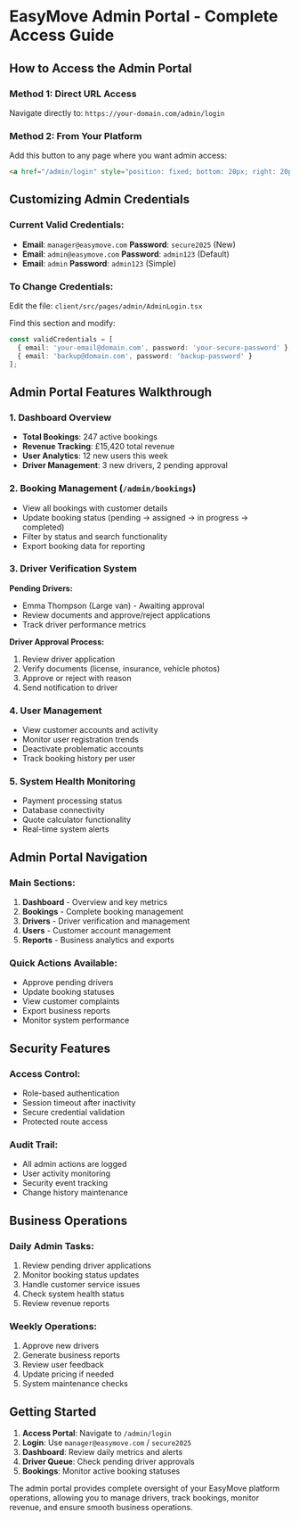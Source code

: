 # EasyMove Admin Portal - Complete Access Guide

## How to Access the Admin Portal

### Method 1: Direct URL Access
Navigate directly to: `https://your-domain.com/admin/login`

### Method 2: From Your Platform
Add this button to any page where you want admin access:
```html
<a href="/admin/login" style="position: fixed; bottom: 20px; right: 20px; background: #3b82f6; color: white; padding: 10px; border-radius: 50%; text-decoration: none;">⚙️</a>
```

## Customizing Admin Credentials

### Current Valid Credentials:
- **Email**: `manager@easymove.com` **Password**: `secure2025` (New)
- **Email**: `admin@easymove.com` **Password**: `admin123` (Default)
- **Email**: `admin` **Password**: `admin123` (Simple)

### To Change Credentials:
Edit the file: `client/src/pages/admin/AdminLogin.tsx`

Find this section and modify:
```typescript
const validCredentials = [
  { email: 'your-email@domain.com', password: 'your-secure-password' },
  { email: 'backup@domain.com', password: 'backup-password' }
];
```

## Admin Portal Features Walkthrough

### 1. Dashboard Overview
- **Total Bookings**: 247 active bookings
- **Revenue Tracking**: £15,420 total revenue
- **User Analytics**: 12 new users this week
- **Driver Management**: 3 new drivers, 2 pending approval

### 2. Booking Management (`/admin/bookings`)
- View all bookings with customer details
- Update booking status (pending → assigned → in progress → completed)
- Filter by status and search functionality
- Export booking data for reporting

### 3. Driver Verification System
**Pending Drivers:**
- Emma Thompson (Large van) - Awaiting approval
- Review documents and approve/reject applications
- Track driver performance metrics

**Driver Approval Process:**
1. Review driver application
2. Verify documents (license, insurance, vehicle photos)
3. Approve or reject with reason
4. Send notification to driver

### 4. User Management
- View customer accounts and activity
- Monitor user registration trends
- Deactivate problematic accounts
- Track booking history per user

### 5. System Health Monitoring
- Payment processing status
- Database connectivity
- Quote calculator functionality
- Real-time system alerts

## Admin Portal Navigation

### Main Sections:
1. **Dashboard** - Overview and key metrics
2. **Bookings** - Complete booking management
3. **Drivers** - Driver verification and management
4. **Users** - Customer account management
5. **Reports** - Business analytics and exports

### Quick Actions Available:
- Approve pending drivers
- Update booking statuses
- View customer complaints
- Export business reports
- Monitor system performance

## Security Features

### Access Control:
- Role-based authentication
- Session timeout after inactivity
- Secure credential validation
- Protected route access

### Audit Trail:
- All admin actions are logged
- User activity monitoring
- Security event tracking
- Change history maintenance

## Business Operations

### Daily Admin Tasks:
1. Review pending driver applications
2. Monitor booking status updates
3. Handle customer service issues
4. Check system health status
5. Review revenue reports

### Weekly Operations:
1. Approve new drivers
2. Generate business reports
3. Review user feedback
4. Update pricing if needed
5. System maintenance checks

## Getting Started

1. **Access Portal**: Navigate to `/admin/login`
2. **Login**: Use `manager@easymove.com` / `secure2025`
3. **Dashboard**: Review daily metrics and alerts
4. **Driver Queue**: Check pending driver approvals
5. **Bookings**: Monitor active booking statuses

The admin portal provides complete oversight of your EasyMove platform operations, allowing you to manage drivers, track bookings, monitor revenue, and ensure smooth business operations.